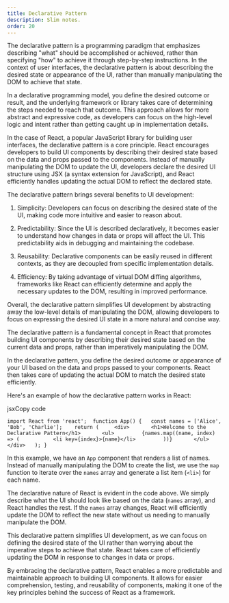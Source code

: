 ```yaml
---
title: Declarative Pattern
description: Slim notes.
order: 20
---
```


The declarative pattern is a programming paradigm that emphasizes describing "what" should be accomplished or achieved, rather than specifying "how" to achieve it through step-by-step instructions. In the context of user interfaces, the declarative pattern is about describing the desired state or appearance of the UI, rather than manually manipulating the DOM to achieve that state.

In a declarative programming model, you define the desired outcome or result, and the underlying framework or library takes care of determining the steps needed to reach that outcome. This approach allows for more abstract and expressive code, as developers can focus on the high-level logic and intent rather than getting caught up in implementation details.

In the case of React, a popular JavaScript library for building user interfaces, the declarative pattern is a core principle. React encourages developers to build UI components by describing their desired state based on the data and props passed to the components. Instead of manually manipulating the DOM to update the UI, developers declare the desired UI structure using JSX (a syntax extension for JavaScript), and React efficiently handles updating the actual DOM to reflect the declared state.

The declarative pattern brings several benefits to UI development:

1. Simplicity: Developers can focus on describing the desired state of the UI, making code more intuitive and easier to reason about.
    
2. Predictability: Since the UI is described declaratively, it becomes easier to understand how changes in data or props will affect the UI. This predictability aids in debugging and maintaining the codebase.
    
3. Reusability: Declarative components can be easily reused in different contexts, as they are decoupled from specific implementation details.
    
4. Efficiency: By taking advantage of virtual DOM diffing algorithms, frameworks like React can efficiently determine and apply the necessary updates to the DOM, resulting in improved performance.
    

Overall, the declarative pattern simplifies UI development by abstracting away the low-level details of manipulating the DOM, allowing developers to focus on expressing the desired UI state in a more natural and concise way.

The declarative pattern is a fundamental concept in React that promotes building UI components by describing their desired state based on the current data and props, rather than imperatively manipulating the DOM.

In the declarative pattern, you define the desired outcome or appearance of your UI based on the data and props passed to your components. React then takes care of updating the actual DOM to match the desired state efficiently.

Here's an example of how the declarative pattern works in React:

jsxCopy code

`import React from 'react';  function App() {   const names = ['Alice', 'Bob', 'Charlie'];    return (     <div>       <h1>Welcome to the Declarative Pattern</h1>       <ul>         {names.map((name, index) => (           <li key={index}>{name}</li>         ))}       </ul>     </div>   ); }`

In this example, we have an `App` component that renders a list of names. Instead of manually manipulating the DOM to create the list, we use the `map` function to iterate over the `names` array and generate a list item (`<li>`) for each name.

The declarative nature of React is evident in the code above. We simply describe what the UI should look like based on the data (`names` array), and React handles the rest. If the `names` array changes, React will efficiently update the DOM to reflect the new state without us needing to manually manipulate the DOM.

This declarative pattern simplifies UI development, as we can focus on defining the desired state of the UI rather than worrying about the imperative steps to achieve that state. React takes care of efficiently updating the DOM in response to changes in data or props.

By embracing the declarative pattern, React enables a more predictable and maintainable approach to building UI components. It allows for easier comprehension, testing, and reusability of components, making it one of the key principles behind the success of React as a framework.


